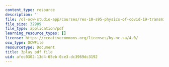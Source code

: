 ```yaml
---
content_type: resource
description: ''
file: /ol-ocw-studio-app/courses/res-10-s95-physics-of-covid-19-transmission-fall-2020/afec030213d465eb0ce3dc3969dc3192_QbueCxKUUTo.pdf
file_size: 32989
file_type: application/pdf
learning_resource_types: []
license: https://creativecommons.org/licenses/by-nc-sa/4.0/
ocw_type: OCWFile
resourcetype: Document
title: 3play pdf file
uid: afec0302-13d4-65eb-0ce3-dc3969dc3192
---
```

